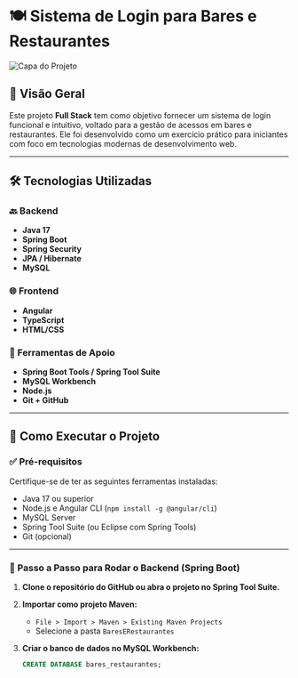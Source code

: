 # 🍽️ Sistema de Login para Bares e Restaurantes

![Capa do Projeto](./BaresERestaurantes/SistemasBares&Restaurantess.png)

## 📌 Visão Geral

Este projeto **Full Stack** tem como objetivo fornecer um sistema de login funcional e intuitivo, voltado para a gestão de acessos em bares e restaurantes. Ele foi desenvolvido como um exercício prático para iniciantes com foco em tecnologias modernas de desenvolvimento web.

---

## 🛠️ Tecnologias Utilizadas

### 🔙 Backend
- **Java 17**
- **Spring Boot**
- **Spring Security**
- **JPA / Hibernate**
- **MySQL**

### 🌐 Frontend
- **Angular**
- **TypeScript**
- **HTML/CSS**

### 🧰 Ferramentas de Apoio
- **Spring Boot Tools / Spring Tool Suite**
- **MySQL Workbench**
- **Node.js**
- **Git + GitHub**

---

## 🚀 Como Executar o Projeto

### ✅ Pré-requisitos

Certifique-se de ter as seguintes ferramentas instaladas:

- Java 17 ou superior
- Node.js e Angular CLI (`npm install -g @angular/cli`)
- MySQL Server
- Spring Tool Suite (ou Eclipse com Spring Tools)
- Git (opcional)

---

### 🧪 Passo a Passo para Rodar o Backend (Spring Boot)

1. **Clone o repositório do GitHub ou abra o projeto no Spring Tool Suite.**

2. **Importar como projeto Maven:**
   - `File > Import > Maven > Existing Maven Projects`
   - Selecione a pasta `BaresERestaurantes`

3. **Criar o banco de dados no MySQL Workbench:**
   ```sql
   CREATE DATABASE bares_restaurantes;
